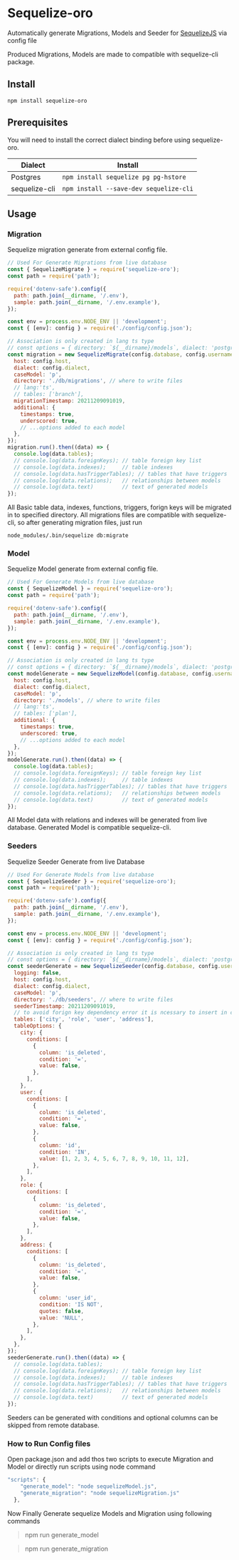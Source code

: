 # Sequelize-oro

<!-- [![Greenkeeper badge](https://badges.greenkeeper.io/sequelize/sequelize-auto.svg)](https://greenkeeper.io/) -->

Automatically generate Migrations, Models and Seeder for [SequelizeJS](https://github.com/sequelize/sequelize) via config file

Produced Migrations, Models are made to compatible with sequelize-cli package.

## Install

```
npm install sequelize-oro
```

## Prerequisites

You will need to install the correct dialect binding before using sequelize-oro.

| Dialect       | Install                                  |
| ------------- | ---------------------------------------- |
| Postgres      | `npm install sequelize pg pg-hstore`   |
| sequelize-cli | `npm install --save-dev sequelize-cli` |

## Usage

### Migration

Sequelize migration generate from external config file.

```js
// Used For Generate Migrations from live database
const { SequelizeMigrate } = require('sequelize-oro');
const path = require('path');

require('dotenv-safe').config({
  path: path.join(__dirname, '/.env'),
  sample: path.join(__dirname, '/.env.example'),
});

const env = process.env.NODE_ENV || 'development';
const { [env]: config } = require('./config/config.json');

// Association is only created in lang ts type
// const options = { directory: `${__dirname}/models`, dialect: 'postgres' };
const migration = new SequelizeMigrate(config.database, config.username, config.password, {
  host: config.host,
  dialect: config.dialect,
  caseModel: 'p',
  directory: './db/migrations', // where to write files
  // lang:'ts',
  // tables: ['branch'],
  migrationTimestamp: 20211209091019,
  additional: {
    timestamps: true,
    underscored: true,
    // ...options added to each model
  },
});
migration.run().then((data) => {
  console.log(data.tables);
  // console.log(data.foreignKeys); // table foreign key list
  // console.log(data.indexes);     // table indexes
  // console.log(data.hasTriggerTables); // tables that have triggers
  // console.log(data.relations);   // relationships between models
  // console.log(data.text)         // text of generated models
});

```

All Basic table data, indexes, functions, triggers, forign keys will be migrated in to specified directory. All migrations files are compatible with sequelize-cli, so after generating migration files, just run 

```
node_modules/.bin/sequelize db:migrate
```

### Model

Sequelize Model generate from external config file.

```js
// Used For Generate Models from live database
const { SequelizeModel } = require('sequelize-oro');
const path = require('path');

require('dotenv-safe').config({
  path: path.join(__dirname, '/.env'),
  sample: path.join(__dirname, '/.env.example'),
});

const env = process.env.NODE_ENV || 'development';
const { [env]: config } = require('./config/config.json');

// Association is only created in lang ts type
// const options = { directory: `${__dirname}/models`, dialect: 'postgres' };
const modelGenerate = new SequelizeModel(config.database, config.username, config.password, {
  host: config.host,
  dialect: config.dialect,
  caseModel: 'p',
  directory: './models', // where to write files
  // lang:'ts',
  // tables: ['plan'],
  additional: {
    timestamps: true,
    underscored: true,
    // ...options added to each model
  },
});
modelGenerate.run().then((data) => {
  console.log(data.tables);
  // console.log(data.foreignKeys); // table foreign key list
  // console.log(data.indexes);     // table indexes
  // console.log(data.hasTriggerTables); // tables that have triggers
  // console.log(data.relations);   // relationships between models
  // console.log(data.text)         // text of generated models
});

```

All Model data with relations and indexes will be generated from live database. Generated Model is compatible sequelize-cli.

### Seeders

Sequelize Seeder Generate from live Database

```js
// Used For Generate Models from live database
const { SequelizeSeeder } = require('sequelize-oro');
const path = require('path');

require('dotenv-safe').config({
  path: path.join(__dirname, '/.env'),
  sample: path.join(__dirname, '/.env.example'),
});

const env = process.env.NODE_ENV || 'development';
const { [env]: config } = require('./config/config.json');

// Association is only created in lang ts type
// const options = { directory: `${__dirname}/models`, dialect: 'postgres' };
const seederGenerate = new SequelizeSeeder(config.database, config.username, config.password, {
  logging: false,
  host: config.host,
  dialect: config.dialect,
  caseModel: 'p',
  directory: './db/seeders', // where to write files
  seederTimestamp: 20211209091019,
  // to avoid forign key dependency error it is ncessary to insert in certain order
  tables: ['city', 'role', 'user', 'address'],
  tableOptions: {
    city: {
      conditions: [
        {
          column: 'is_deleted',
          condition: '=',
          value: false,
        },
      ],
    },
    user: {
      conditions: [
        {
          column: 'is_deleted',
          condition: '=',
          value: false,
        },
        {
          column: 'id',
          condition: 'IN',
          value: [1, 2, 3, 4, 5, 6, 7, 8, 9, 10, 11, 12],
        },
      ],
    },
    role: {
      conditions: [
        {
          column: 'is_deleted',
          condition: '=',
          value: false,
        },
      ],
    },
    address: {
      conditions: [
        {
          column: 'is_deleted',
          condition: '=',
          value: false,
        },
        {
          column: 'user_id',
          condition: 'IS NOT',
          quotes: false,
          value: 'NULL',
        },
      ],
    },
  },
});
seederGenerate.run().then((data) => {
  // console.log(data.tables);
  // console.log(data.foreignKeys); // table foreign key list
  // console.log(data.indexes);     // table indexes
  // console.log(data.hasTriggerTables); // tables that have triggers
  // console.log(data.relations);   // relationships between models
  // console.log(data.text)         // text of generated models
});

```

Seeders can be generated with conditions and optional columns can be skipped from remote database.

### How to Run Config files

Open package.json and add thos two scripts to execute Migration and Model or directly run scripts using node command

```js
"scripts": {
    "generate_model": "node sequelizeModel.js",
    "generate_migration": "node sequelizeMigration.js"
  },
```

Now Finally Generate sequelize Models and Migration using following commands

> npm run generate_model

> npm run generate_migration
